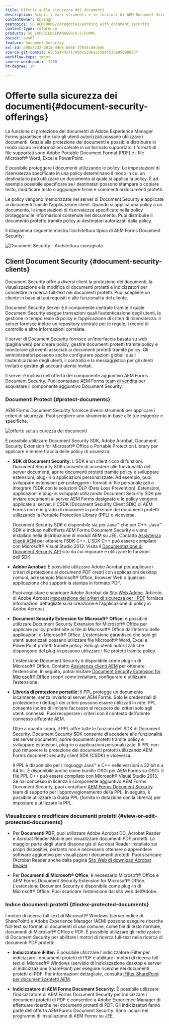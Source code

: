 ```yaml
---
title: Offerte sulla sicurezza dei documenti
description: Scopri i vari strumenti e le funzioni di AEM Document Security.
contentOwner: khsingh
geptopics: SG_AEMFORMS/categories/working_with_document_security
content-type: reference
products: SG_EXPERIENCEMANAGER/6.5/FORMS
docset: aem65
feature: Document Security
exl-id: d00ae232-b018-44e5-b04b-376d4cd9c6eb
source-git-commit: 65c5a4442f17e6bc52deaa1588f535a05698083f
workflow-type: tm+mt
source-wordcount: '1216'
ht-degree: 1%

---
```


# Offerte sulla sicurezza dei documenti{#document-security-offerings}

La funzione di protezione dei documenti di Adobe Experience Manager Forms garantisce che solo gli utenti autorizzati possano utilizzare i documenti. Grazie alla protezione dei documenti è possibile distribuire in modo sicuro le informazioni salvate in un formato supportato. I formati di file supportati sono Adobe Portable Document Format (PDF) e i file Microsoft® Word, Excel e PowerPoint.

È possibile proteggere i documenti utilizzando le policy. Le impostazioni di riservatezza specificate in una policy determinano il modo in cui un destinatario può utilizzare un documento al quale si applica la policy. È ad esempio possibile specificare se i destinatari possono stampare o copiare testo, modificare testo o aggiungere firme e commenti ai documenti protetti.

Le policy vengono memorizzate nel server di Document Security e applicate ai documenti tramite l’applicazione client. Quando si applica una policy a un documento, le impostazioni di riservatezza specificate nella policy proteggono le informazioni contenute nel documento. Puoi distribuire il documento protetto tramite policy ai destinatari autorizzati dalla policy.

Il diagramma seguente mostra l’architettura tipica di AEM Forms Document Security:

![Document Security - Architettura consigliata](do-not-localize/document_security_architecture.png)

## Client Document Security {#document-security-clients}

Document Security offre a diversi client la protezione dei documenti, la visualizzazione e la modifica di documenti protetti e indicizzatori per consentire la ricerca full-text nei documenti protetti. Puoi scegliere un cliente in base ai tuoi requisiti e alle funzionalità del cliente.

Document Security Server è il componente centrale tramite il quale Document Security esegue transazioni quali l’autenticazione degli utenti, la gestione in tempo reale di policy e l’applicazione di criteri di riservatezza. Il server fornisce inoltre un repository centrale per le regole, i record di controllo e altre informazioni correlate.

Il server di Document Security fornisce un’interfaccia basata su web (pagina web) per creare policy, gestire documenti protetti tramite policy e monitorare gli eventi associati ai documenti protetti tramite policy. Gli amministratori possono anche configurare opzioni globali quali l’autenticazione degli utenti, il controllo e la messaggistica per gli utenti invitati e gestire gli account utente invitati.

Il server è incluso nell’offerta del componente aggiuntivo AEM Forms Document Security. Puoi contattare AEM Forms [team di vendita](https://business.adobe.com/request-consultation/experience-cloud.html?s_osc=70114000002JNwKAAW&amp;s_iid=70114000002JHs3AAG) per acquistare il componente aggiuntivo Document Security.

### Documenti Protect {#protect-documents}

AEM Forms Document Security fornisce diversi strumenti per applicare i criteri di sicurezza. Puoi scegliere uno strumento in base alle tue esigenze e specifiche.

![offerte sulla sicurezza dei documenti](assets/document-security-offerings.png)

È possibile utilizzare Document Security SDK, Adobe Acrobat, Document Security Extension for Microsoft® Office o Portable Protection Library per applicare e tenere traccia delle policy di sicurezza:

* **SDK di Document Security:** L’SDK è un client ricco di funzioni. Document Security SDK consente di accedere alle funzionalità del server documenti, aprire documenti protetti tramite policy e sviluppare estensioni, plug-in o applicazioni personalizzate. Ad esempio, puoi sviluppare estensioni per proteggere i formati di file personalizzati o integrare l’SDK con le soluzioni DLP (Data Loss Prevention). Estensioni, applicazioni e plug-in sviluppati utilizzando Document Security SDK per inviare documenti al server AEM Forms designato e le policy vengono applicate al server. Il CSDK (Document Security Client SDK) di AEM Forms non è in grado di rimuovere la protezione dei documenti protetti utilizzando la Portable Protection Library (PPL) e viceversa.

  Document Security SDK è disponibile sia per Java™ che per C++. Java™ SDK è incluso nell’offerta AEM Forms Document Security e viene installato nella distribuzione di moduli AEM su JEE. Contatto [Assistenza clienti AEM](https://experienceleague.adobe.com/?support-solution=General&amp;support-tab=homehome?lang=it#support) per ottenere l’SDK C++. L&#39;SDK C++ può essere compilato con Microsoft® Visual Studio 2013. Visita il [Documentazione di Document Security API](https://help.adobe.com/en_US/livecycle/11.0/Services/WS92d06802c76abadb76c48dfe12dbeb3e281-7ff0.2.html) sito da cui imparare e utilizzare le funzioni dell’SDK.

* **Adobe Acrobat:** È possibile utilizzare Adobe Acrobat per applicare i criteri di protezione ai documenti PDF creati con applicazioni desktop comuni, ad esempio Microsoft® Office, browser Web o qualsiasi applicazione che supporti la stampa in formato PDF.

  Puoi acquistare e scaricare Adobe Acrobat da [Sito Web Adobe](https://www.adobe.com/acrobat/free-trial-download.html). Articolo di Adobe Acrobat [impostazione dei criteri di sicurezza per i PDF](https://helpx.adobe.com/acrobat/using/setting-security-policies-pdfs.html) fornisce informazioni dettagliate sulla creazione e l’applicazione di policy in Adobe Acrobat.

* **Document Security Extension for Microsoft® Office**: è possibile utilizzare Document Security Extension for Microsoft® Office per applicare policy predefinite ai file di Microsoft® Office dall’interno delle applicazioni di Microsoft® Office. L’estensione garantisce che solo gli utenti autorizzati possano utilizzare file Microsoft® Word, Excel e PowerPoint protetti tramite policy. Solo gli utenti autorizzati che dispongono del plug-in possono utilizzare i file protetti tramite policy.

  L’estensione Document Security è disponibile come plug-in di Microsoft® Office. Contatto [Assistenza clienti AEM](https://helpx.adobe.com/ca/marketing-cloud/contact-support.html) per ottenere l’estensione. In seguito, potrai visitare [Document Security Extension for Microsoft® Office](https://experienceleague.adobe.com/docs/experience-manager-document-security/using/download-installer.html?lang=it) scopri come installare, configurare e utilizzare l’estensione.

* **Libreria di protezione portatile:** Il PPL protegge un documento localmente, senza inviarlo al server AEM Forms. Solo le credenziali di protezione e i dettagli dei criteri possono essere utilizzati in rete. PPL consente inoltre di limitare l’accesso al recupero dei criteri solo agli utenti connessi. Puoi recuperare i criteri con il contesto dell’utente connesso all’utente AEM.

  Oltre a quanto sopra, il PPL offre tutte le funzioni dell’SDK di Document Security. Document Security SDK consente di accedere alle funzionalità del server documenti, aprire documenti protetti tramite policy e sviluppare estensioni, plug-in o applicazioni personalizzate. Il PPL non può rimuovere la protezione dei documenti protetti utilizzando AEM Forms document security client SDK (CSDK) e viceversa.

  Il PPL è disponibile per i linguaggi Java™ e C++ nelle versioni a 32 bit e a 64 bit. È disponibile anche come bundle OSGi per AEM Forms su OSGi. Il file PPL C++ può essere compilato con Microsoft® Visual Studio 2013. Se hai concesso in licenza il componente aggiuntivo AEM Forms Document Security, puoi contattare [AEM Forms Document Security](https://experienceleague.adobe.com/?support-solution=General&amp;support-tab=homehome?lang=it#support) team di supporto per l’approvvigionamento della PPL. In seguito, è possibile utilizzare la Guida PPL (fornita in dotazione con la libreria) per impostare e utilizzare la PPL.

### Visualizzare o modificare documenti protetti {#view-or-edit-protected-documents}

* Per **Documenti PDF**, puoi utilizzare Adobe Acrobat DC, Acrobat Reader e Acrobat Reader Mobile per visualizzare documenti PDF protetti. La maggior parte degli utenti dispone già di Acrobat Reader installato sui propri dispositivi, pertanto non è necessario ottenere o apprendere software aggiuntivo per visualizzare i documenti protetti. Puoi scaricare l’Acrobat Reader anche dalla pagina [Sito Web di download Acrobat Reader](https://get.adobe.com/reader/).

* Per **Documenti di Microsoft® Office**, è necessario Microsoft® Office e AEM Forms Document Security Extension for Microsoft® Office. L’estensione Document Security è disponibile come plug-in di Microsoft® Office. Puoi scaricare l’estensione dal sito web dell’Adobe.

### Indice documenti protetti {#index-protected-documents}

I motori di ricerca full-text di Microsoft® Windows (server indice di SharePoint) e Adobe Experience Manager (AEM) possono eseguire ricerche full-text su formati di documenti di uso comune, come file di testo normale, documenti di Microsoft® Office e PDF. È possibile utilizzare gli indicizzatori di Document Security per abilitare i motori di ricerca full-text nella ricerca di documenti PDF protetti:

* **Indicizzatore iFilter:** È possibile utilizzare l&#39;indicizzatore iFilter per indicizzare i documenti protetti di PDF e abilitare i motori di ricerca full-text di Microsoft® Windows (servizio di indicizzazione desktop e server di indicizzazione SharePoint) per eseguire ricerche nei documenti protetti di PDF. Per informazioni dettagliate, consulta [IFilter SharePoint per documenti protetti AEM](assets/sharepoint-ifilter-doc-security.pdf).

* **Indicizzatore di AEM Forms Document Security:** È possibile utilizzare l’indicizzatore di AEM Forms Document Security per indicizzare i documenti protetti di PDF e consentire a Adobe Experience Manager di effettuare ricerche nei documenti protetti di PDF. Gli indicizzatori fanno parte dell’offerta AEM Forms Document Security. Sono inclusi nei programmi di installazione di AEM Forms su JEE.
